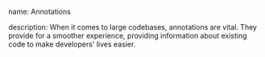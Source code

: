 name: Annotations

description: When it comes to large codebases, annotations are vital. They provide for a smoother experience, providing information about existing code to make developers' lives easier.

